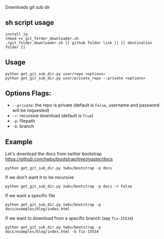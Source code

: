 Downloads git sub dir

## sh script usage

    install jq
    chmod +x git_forder_downloader.sh
    ./git_folder_downloader.sh [[ github folder link ]] [[ destination folder ]]

## Usage
    python get_git_sub_dir.py user/repo <options>
    python get_git_sub_dir.py user/private_repo --private <options>

## Options Flags:
- `--private`: the repo is private (default is `False`, username and password will be requested)
- `-r`: recursive download (default is `True`)
- `-p`: filepath
- `-b`: branch

## Example

Let's download the docs from twitter bootstrap https://github.com/twbs/bootstrap/tree/master/docs

    python get_git_sub_dir.py twbs/bootstrap -p docs

If we don't want it to be recursive

    python get_git_sub_dir.py twbs/bootstrap -p docs -r False

If we want a specific file

    python get_git_sub_dir.py twbs/bootstrap -p docs/examples/blog/index.html

If we want to download from a specific branch (say `fix-15534`)

    python get_git_sub_dir.py twbs/bootstrap -p docs/examples/blog/index.html -b fix-15534
